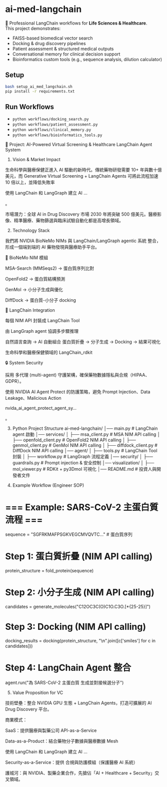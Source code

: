 # ai-med-langchain

🚀 Professional LangChain workflows for **Life Sciences & Healthcare**.  
This project demonstrates:

- FAISS-based biomedical vector search
- Docking & drug discovery pipelines
- Patient assessment & structured medical outputs
- Conversational memory for clinical decision support
- Bioinformatics custom tools (e.g., sequence analysis, dilution calculator)

## Setup
```bash
bash setup_ai_med_langchain.sh
pip install -r requirements.txt
```

## Run Workflows
- `python workflows/docking_search.py`
- `python workflows/patient_assessment.py`
- `python workflows/clinical_memory.py`
- `python workflows/bioinformatics_tools.py`


🚀 Project: AI-Powered Virtual Screening & Healthcare LangChain Agent System

1. Vision & Market Impact

生命科學與醫療保健正進入 AI 驅動的新時代。傳統藥物研發需要 10+ 年與數十億美元，而 Generative Virtual Screening + LangChain Agents 可將此流程加速 10 倍以上，並降低失敗率

使用 LangChain 和 LangGraph 建立 AI …

。

市場潛力：全球 AI in Drug Discovery 市場 2030 年將突破 500 億美元。醫療影像、精準醫療、藥物篩選與臨床試驗自動化都是高增長領域。

2. Technology Stack

我們將 NVIDIA BioNeMo NIMs 與 LangChain/LangGraph agentic 系統 整合，形成一個端到端的 AI 藥物發現與醫療助手平台。

🧬 BioNeMo NIM 模組

MSA-Search (MMSeqs2) → 蛋白質序列比對

OpenFold2 → 蛋白質結構預測

GenMol → 小分子生成與優化

DiffDock → 蛋白質-小分子 docking

🧩 LangChain Integration

每個 NIM API 封裝成 LangChain Tool

由 LangGraph agent 協調多步驟推理

自然語言查詢 → AI 自動組合 蛋白質折疊 → 分子生成 → Docking → 結果可視化

生命科學和醫療保健領域的 LangChain_rdkit

🔒 System Security

採用 多代理 (multi-agent) 守護架構，確保藥物數據隱私與合規（HIPAA、GDPR）。

使用 NVIDIA AI Agent Protect 的防護策略，避免 Prompt Injection、Data Leakage、Malicious Action

nvida_ai_agent_protect_agent_sy…

。

3. Python Project Structure
ai-med-langchain/
│── main.py                 # LangChain agent 啟動
│── services/
│    ├── msa_client.py      # MSA NIM API calling
│    ├── openfold_client.py # OpenFold2 NIM API calling
│    ├── genmol_client.py   # GenMol NIM API calling
│    ├── diffdock_client.py # DiffDock NIM API calling
│── agent/
│    ├── tools.py           # LangChain Tool 封裝
│    ├── workflow.py        # LangGraph 流程定義
│── security/
│    ├── guardrails.py      # Prompt injection & 安全控制
│── visualization/
│    ├── mol_viewer.py      # RDKit + py3Dmol 可視化
│── README.md               # 投資人與開發者文件

4. Example Workflow (Engineer SOP)
# === Example: SARS-CoV-2 主蛋白質流程 ===
sequence = "SGFRKMAFPSGKVEGCMVQVTC..."  # 蛋白質序列

# Step 1: 蛋白質折疊 (NIM API calling)
protein_structure = fold_protein(sequence)

# Step 2: 小分子生成 (NIM API calling)
candidates = generate_molecules("C12OC3C(O)C1O.C3O.[*{25-25}]")

# Step 3: Docking (NIM API calling)
docking_results = docking(protein_structure, "\n".join([c['smiles'] for c in candidates]))

# Step 4: LangChain Agent 整合
agent.run("為 SARS-CoV-2 主蛋白質 生成並對接候選分子")

5. Value Proposition for VC

技術壁壘：整合 NVIDIA GPU 生態 + LangChain Agents，打造可擴展的 AI Drug Discovery 平台。

商業模式：

SaaS：提供醫療與製藥公司 API-as-a-Service

Data-as-a-Product：結合藥物分子數據與醫療數據 Mesh

使用 LangChain 和 LangGraph 建立 AI …

Security-as-a-Service：提供 合規與防護模組（保護醫療 AI 系統）

護城河：與 NVIDIA、製藥企業合作，先搶佔「AI + Healthcare + Security」交叉領域。
